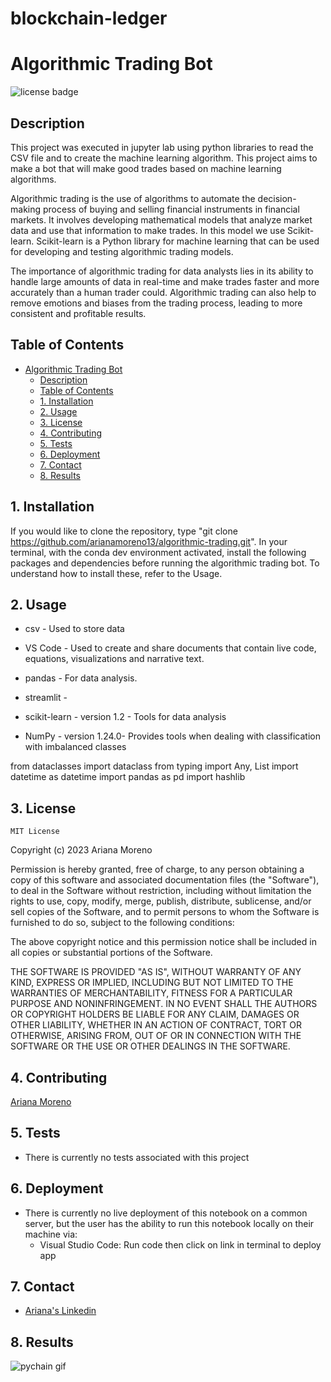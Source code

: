# blockchain-ledger
# Algorithmic Trading Bot

![license badge](https://shields.io/badge/license-mit-blue)

## Description

This project was executed in jupyter lab using python libraries to read the CSV file and to create the machine learning algorithm. This project aims to make a bot that will make good trades based on machine learning algorithms.

Algorithmic trading is the use of algorithms to automate the decision-making process of buying and selling financial instruments in financial markets. It involves developing mathematical models that analyze market data and use that information to make trades. In this model we use Scikit-learn. Scikit-learn is a Python library for machine learning that can be used for developing and testing algorithmic trading models.

The importance of algorithmic trading for data analysts lies in its ability to handle large amounts of data in real-time and make trades faster and more accurately than a human trader could. Algorithmic trading can also help to remove emotions and biases from the trading process, leading to more consistent and profitable results.

## Table of Contents

- [Algorithmic Trading Bot](#algorithmic-trading-bot)
    - [Description](#description)
    - [Table of Contents](#table-of-contents)
    - [1. Installation](#1-installation)
    - [2. Usage](#2-usage)
    - [3. License](#3-license)
    - [4. Contributing](#4-contributing)
    - [5. Tests](#5-tests)
    - [6. Deployment](#6-deployment)
    - [7. Contact](#7-contact)
    - [8. Results](#8-results)

## 1. Installation

If you would like to clone the repository, type "git clone https://github.com/arianamoreno13/algorithmic-trading.git". In your terminal, with the conda dev environment activated, install the following packages and dependencies before running the algorithmic trading bot. To understand how to install these, refer to the Usage. 

## 2. Usage

- csv - Used to store data

- VS Code - Used to create and share documents that contain live code, equations, visualizations and narrative text.

- pandas - For data analysis.

- streamlit  -

- scikit-learn - version 1.2 - Tools for data analysis

- NumPy - version 1.24.0- Provides tools when dealing with classification with imbalanced classes

 
from dataclasses import dataclass
from typing import Any, List
import datetime as datetime
import pandas as pd
import hashlib

## 3. License
    MIT License
Copyright (c) 2023 Ariana Moreno

Permission is hereby granted, free of charge, to any person obtaining a copy of this software and associated documentation files (the "Software"), to deal in the Software without restriction, including without limitation the rights to use, copy, modify, merge, publish, distribute, sublicense, and/or sell copies of the Software, and to permit persons to whom the Software is furnished to do so, subject to the following conditions:

The above copyright notice and this permission notice shall be included in all copies or substantial portions of the Software.

THE SOFTWARE IS PROVIDED "AS IS", WITHOUT WARRANTY OF ANY KIND, EXPRESS OR IMPLIED, INCLUDING BUT NOT LIMITED TO THE WARRANTIES OF MERCHANTABILITY, FITNESS FOR A PARTICULAR PURPOSE AND NONINFRINGEMENT. IN NO EVENT SHALL THE AUTHORS OR COPYRIGHT HOLDERS BE LIABLE FOR ANY CLAIM, DAMAGES OR OTHER LIABILITY, WHETHER IN AN ACTION OF CONTRACT, TORT OR OTHERWISE, ARISING FROM, OUT OF OR IN CONNECTION WITH THE SOFTWARE OR THE USE OR OTHER DEALINGS IN THE SOFTWARE.

## 4. Contributing

[Ariana Moreno](https://github.com/arianamoreno13)

## 5. Tests

- There is currently no tests associated with this project 

## 6. Deployment

- There is currently no live deployment of this notebook on a common server, but the user has the ability to run this notebook locally on their machine via:
    - Visual Studio Code: Run code then click on link in terminal to deploy app 

## 7. Contact

- [Ariana's Linkedin](www.linkedin.com/in/arianapmoreno)

## 8. Results



![pychain gif](streamlit-pychain.gif)




